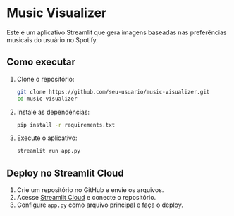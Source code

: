 # Music Visualizer

Este é um aplicativo Streamlit que gera imagens baseadas nas preferências musicais do usuário no Spotify.

## Como executar

1. Clone o repositório:
   ```bash
   git clone https://github.com/seu-usuario/music-visualizer.git
   cd music-visualizer
   ```

2. Instale as dependências:
   ```bash
   pip install -r requirements.txt
   ```

3. Execute o aplicativo:
   ```bash
   streamlit run app.py
   ```

## Deploy no Streamlit Cloud

1. Crie um repositório no GitHub e envie os arquivos.
2. Acesse [Streamlit Cloud](https://share.streamlit.io) e conecte o repositório.
3. Configure `app.py` como arquivo principal e faça o deploy.

